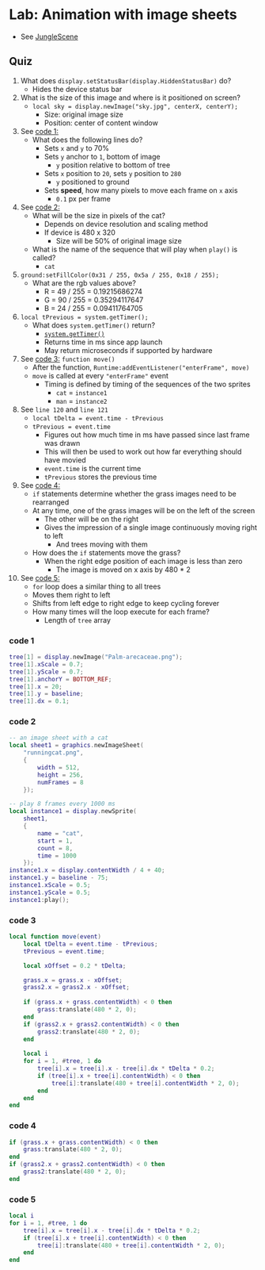 # Lab: Animation with image sheets

- See [JungleScene](dev/JungleScene)

## Quiz

1. What does `display.setStatusBar(display.HiddenStatusBar)` do?
    - Hides the device status bar
2. What is the size of this image and where is it positioned on screen?
    - `local sky = display.newImage("sky.jpg", centerX, centerY);`
        - Size: original image size
        - Position: center of content window
3. See [code 1:](#code-1)
    - What does the following lines do?
        - Sets `x` and `y` to 70%
        - Sets `y` anchor to `1`, bottom of image
            - `y` position relative to bottom of tree
        - Sets `x` position to `20`, sets `y` position to `280`
            - `y` positioned to ground
        - Sets **speed**, how many pixels to move each frame on `x` axis
            - `0.1` px per frame
4. See [code 2:](#code-2)
    - What will be the size in pixels of the cat?
        - Depends on device resolution and scaling method
        - If device is 480 x 320
            - Size will be 50% of original image size
    - What is the name of the sequence that will play when `play()` is called?
        - `cat`
5. `ground:setFillColor(0x31 / 255, 0x5a / 255, 0x18 / 255);`
    - What are the rgb values above?
        - R = 49 / 255 = 0.19215686274
        - G = 90 / 255 = 0.35294117647
        - B = 24 / 255 = 0.09411764705
6. `local tPrevious = system.getTimer();`
    - What does `system.getTimer()` return?
        - [`system.getTimer()`](https://docs.coronalabs.com/api/library/system/getTimer.html)
        - Returns time in ms since app launch
        - May return microseconds if supported by hardware
7. See [code 3:](#code-3) `function move()`
    - After the function, `Runtime:addEventListener("enterFrame", move)`
    - `move` is called at every `"enterFrame"` event
        - Timing is defined by timing of the sequences of the two sprites
            - `cat` = `instance1`
            - `man` = `instance2`
8. See `line 120` and `line 121`
    - `local tDelta = event.time - tPrevious`
    - `tPrevious = event.time`
        - Figures out how much time in ms have passed since last frame was drawn
        - This will then be used to work out how far everything should have movied
        - `event.time` is the current time
        - `tPrevious` stores the previous time
9. See [code 4:](#code-4)
    - `if` statements determine whether the grass images need to be rearranged
    - At any time, one of the grass images will be on the left of the screen
        - The other will be on the right
        - Gives the impression of a single image continuously moving right to left
            - And trees moving with them
    - How does the `if` statements move the grass?
        - When the right edge position of each image is less than zero
            - The image is moved on x axis by 480 * 2
10. See [code 5:](#code-5)
    - `for` loop does a similar thing to all trees
    - Moves them right to left
    - Shifts from left edge to right edge to keep cycling forever
    - How many times will the loop execute for each frame?
        - Length of `tree` array

### code 1

``` lua
tree[1] = display.newImage("Palm-arecaceae.png");
tree[1].xScale = 0.7;
tree[1].yScale = 0.7;
tree[1].anchorY = BOTTOM_REF;
tree[1].x = 20;
tree[1].y = baseline;
tree[1].dx = 0.1;
```

### code 2

``` lua
-- an image sheet with a cat
local sheet1 = graphics.newImageSheet(
    "runningcat.png",
    {
        width = 512, 
        height = 256,
        numFrames = 8
    });

-- play 8 frames every 1000 ms
local instance1 = display.newSprite(
    sheet1, 
    {
        name = "cat",
        start = 1,
        count = 8,
        time = 1000
    });
instance1.x = display.contentWidth / 4 + 40;
instance1.y = baseline - 75;
instance1.xScale = 0.5;
instance1.yScale = 0.5;
instance1:play();
```

### code 3

``` lua
local function move(event)
	local tDelta = event.time - tPrevious;
	tPrevious = event.time;

	local xOffset = 0.2 * tDelta;

	grass.x = grass.x - xOffset;
	grass2.x = grass2.x - xOffset;
	
	if (grass.x + grass.contentWidth) < 0 then
		grass:translate(480 * 2, 0);
	end
	if (grass2.x + grass2.contentWidth) < 0 then
		grass2:translate(480 * 2, 0);
	end
	
	local i
	for i = 1, #tree, 1 do
		tree[i].x = tree[i].x - tree[i].dx * tDelta * 0.2;
		if (tree[i].x + tree[i].contentWidth) < 0 then
			tree[i]:translate(480 + tree[i].contentWidth * 2, 0);
		end
	end
end
```

### code 4

``` lua
if (grass.x + grass.contentWidth) < 0 then
    grass:translate(480 * 2, 0);
end
if (grass2.x + grass2.contentWidth) < 0 then
    grass2:translate(480 * 2, 0);
end
```

### code 5

``` lua
local i
for i = 1, #tree, 1 do
    tree[i].x = tree[i].x - tree[i].dx * tDelta * 0.2;
    if (tree[i].x + tree[i].contentWidth) < 0 then
        tree[i]:translate(480 + tree[i].contentWidth * 2, 0);
    end
end
```